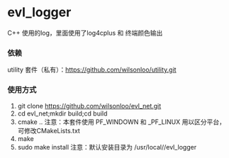 # evl_logger
C++ 使用的log，里面使用了log4cplus 和 终端颜色输出

### 依赖
  utility 套件（私有）：https://github.com/wilsonloo/utility.git

### 使用方式
  1. git clone https://github.com/wilsonloo/evl_net.git
  2. cd evl_net;mkdir build;cd build
  3. cmake .. 
      注意：本套件使用 PF_WINDOWN 和 _PF_LINUX 用以区分平台，可修改CMakeLists.txt
  4. make
  5. sudo make install 
      注意：默认安装目录为 /usr/local/<source><lib>/evl_logger
